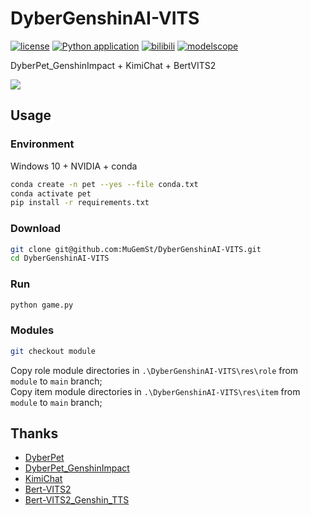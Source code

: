 # DyberGenshinAI-VITS
[![license](https://img.shields.io/github/license/MuGemSt/DyberGenshinAI-VITS.svg)](https://github.com/MuGemSt/DyberGenshinAI-VITS/blob/main/LICENSE)
[![Python application](https://github.com/MuGemSt/DyberGenshinAI-VITS/actions/workflows/python-app.yml/badge.svg?branch=main)](https://github.com/MuGemSt/DyberGenshinAI-VITS/actions/workflows/python-app.yml)
[![bilibili](https://img.shields.io/badge/bilibili-BV1dD421P7LZ-fc8bab.svg)](https://www.bilibili.com/video/BV1dD421P7LZ)
[![modelscope](https://img.shields.io/badge/ModelScope-hoyoTTS-624aff.svg)](https://www.modelscope.cn/studios/MuGemSt/hoyoTTS)

DyberPet_GenshinImpact + KimiChat + BertVITS2

![](https://github.com/MuGemSt/DyberGenshinAI-VITS/assets/20459298/e03c7bf4-bb49-434d-9145-dab1622ee215)

## Usage
### Environment
Windows 10 + NVIDIA + conda
```bash
conda create -n pet --yes --file conda.txt
conda activate pet
pip install -r requirements.txt
```

### Download
```bash
git clone git@github.com:MuGemSt/DyberGenshinAI-VITS.git
cd DyberGenshinAI-VITS
```

### Run
```bash
python game.py
```

### Modules
```bash
git checkout module
```
Copy role module directories in `.\DyberGenshinAI-VITS\res\role` from `module` to `main` branch;<br>
Copy item module directories in `.\DyberGenshinAI-VITS\res\item` from `module` to `main` branch;

## Thanks
- [DyberPet](https://github.com/ChaozhongLiu/DyberPet)
- [DyberPet_GenshinImpact](https://github.com/ChaozhongLiu/DyberPet_GenshinImpact)
- [KimiChat](https://platform.moonshot.cn/docs/api-reference)
- [Bert-VITS2](https://github.com/fishaudio/Bert-VITS2)
- [Bert-VITS2_Genshin_TTS](https://www.modelscope.cn/studios/erythrocyte/Bert-VITS2_Genshin_TTS)
